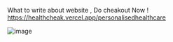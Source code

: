 What to write about website , Do cheakout Now ! https://healthcheak.vercel.app/personalisedhealthcare



![image](https://github.com/sachin27verma/hackforhealth/assets/97831442/3ece7eaf-0875-4db2-a31f-332a00bbb804)
